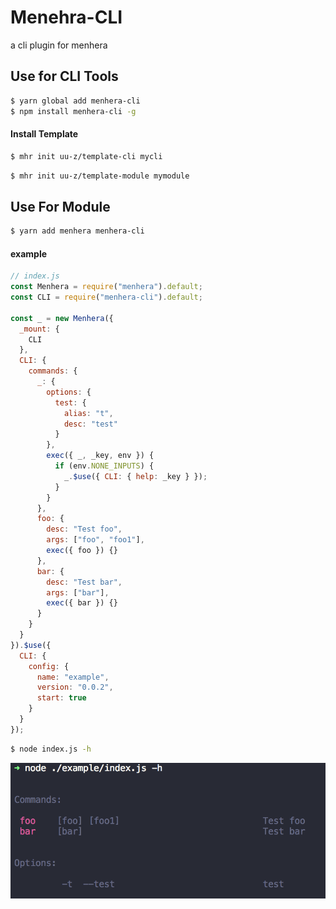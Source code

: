 # Menehra-CLI

a cli plugin for menhera

## Use for CLI Tools

```bash
$ yarn global add menhera-cli
$ npm install menhera-cli -g
```

#### Install Template

```bash
$ mhr init uu-z/template-cli mycli
```

```bash
$ mhr init uu-z/template-module mymodule
```

## Use For Module

```bash
$ yarn add menhera menhera-cli
```

#### example

```js
// index.js
const Menhera = require("menhera").default;
const CLI = require("menhera-cli").default;

const _ = new Menhera({
  _mount: {
    CLI
  },
  CLI: {
    commands: {
      _: {
        options: {
          test: {
            alias: "t",
            desc: "test"
          }
        },
        exec({ _, _key, env }) {
          if (env.NONE_INPUTS) {
            _.$use({ CLI: { help: _key } });
          }
        }
      },
      foo: {
        desc: "Test foo",
        args: ["foo", "foo1"],
        exec({ foo }) {}
      },
      bar: {
        desc: "Test bar",
        args: ["bar"],
        exec({ bar }) {}
      }
    }
  }
}).$use({
  CLI: {
    config: {
      name: "example",
      version: "0.0.2",
      start: true
    }
  }
});
```

```bash
$ node index.js -h
```

![preview](./assets/cli.png)
